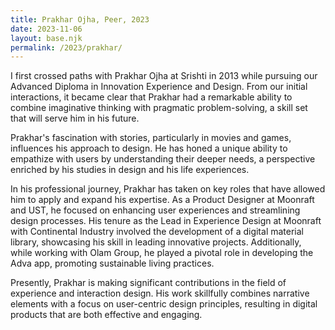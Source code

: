 ```yaml
---
title: Prakhar Ojha, Peer, 2023
date: 2023-11-06
layout: base.njk
permalink: /2023/prakhar/
--- 
```


I first crossed paths with Prakhar Ojha at Srishti in 2013 while pursuing our Advanced Diploma in Innovation Experience and Design. From our initial interactions, it became clear that Prakhar had a remarkable ability to combine imaginative thinking with pragmatic problem-solving, a skill set that will serve him in his future.

Prakhar's fascination with stories, particularly in movies and games, influences his approach to design. He has honed a unique ability to empathize with users by understanding their deeper needs, a perspective enriched by his studies in design and his life experiences.

In his professional journey, Prakhar has taken on key roles that have allowed him to apply and expand his expertise. As a Product Designer at Moonraft and UST, he focused on enhancing user experiences and streamlining design processes. His tenure as the Lead in Experience Design at Moonraft with Continental Industry involved the development of a digital material library, showcasing his skill in leading innovative projects. Additionally, while working with Olam Group, he played a pivotal role in developing the Adva app, promoting sustainable living practices.

Presently, Prakhar is making significant contributions in the field of experience and interaction design. His work skillfully combines narrative elements with a focus on user-centric design principles, resulting in digital products that are both effective and engaging.